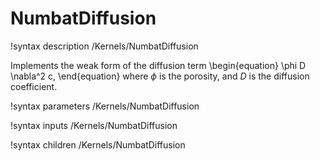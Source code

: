 # NumbatDiffusion
!syntax description /Kernels/NumbatDiffusion

Implements the weak form of the diffusion term
\begin{equation}
\phi D \nabla^2 c,
\end{equation}
where $\phi$ is the porosity, and $D$ is the diffusion coefficient.

!syntax parameters /Kernels/NumbatDiffusion

!syntax inputs /Kernels/NumbatDiffusion

!syntax children /Kernels/NumbatDiffusion
